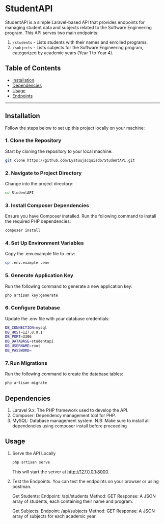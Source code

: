 # StudentAPI

StudentAPI is a simple Laravel-based API that provides endpoints for managing student data and subjects related to the Software Engineering program. This API serves two main endpoints:
1. `/students` - Lists students with their names and enrolled programs.
2. `/subjects` - Lists subjects for the Software Engineering program, categorized by academic years (Year 1 to Year 4).

## Table of Contents
- [Installation](#installation)
- [Dependencies](#dependencies)
- [Usage](#usage)
- [Endpoints](#endpoints)

---

## Installation

Follow the steps below to set up this project locally on your machine:

### 1. Clone the Repository

Start by cloning the repository to your local machine:
```bash
git clone https://github.com/Lyatuujacquisdo/StudentAPI.git
```
### 2.  Navigate to Project Directory
Change into the project directory:
```bash
cd StudentAPI
```

### 3. Install Composer Dependencies
Ensure you have Composer installed. Run the following command to install the required PHP dependencies:
```bash
composer install
```

### 4. Set Up Environment Variables
Copy the .env.example file to .env:
```bash
cp .env.example .env
```

### 5. Generate Application Key
Run the following command to generate a new application key:
```bash
php artisan key:generate
```

### 6. Configure Database
Update the .env file with your database credentials:
```bash
DB_CONNECTION=mysql
DB_HOST=127.0.0.1
DB_PORT=3306
DB_DATABASE=studentapi
DB_USERNAME=root
DB_PASSWORD=
```

### 7.  Run Migrations
Run the following command to create the database tables:
```bash
php artisan migrate
```

## Dependencies
1. Laravel 9.x: The PHP framework used to develop the API.
2. Composer: Dependency management tool for PHP.
3. MySQL: Database management system.
N.B: Make sure to install all dependencies using composer install before proceeding

## Usage
1. Serve the API Locally
   ```bash
   php artisan serve
   ```
   This will start the server at http://127.0.0.1:8000.

2. Test the Endpoints.
   You can test the endpoints on your browser or using postman.
   
   Get Students:
   Endpoint: /api/students
   Method: GET
   Response: A JSON array of students, each containing their name and program.

   Get Subjects:
   Endpoint: /api/subjects
   Method: GET
   Response: A JSON array of subjects for each academic year.
